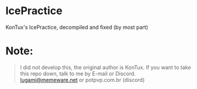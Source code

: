 # IcePractice
KonTux's IcePractice, decompiled and fixed (by most part)

# Note:
> I did not develop this, the original author is KonTux.
> If you want to take this repo down, talk to me by E-mail or Discord.
> lugami@memeware.net or potpvp.com.br (discord)

